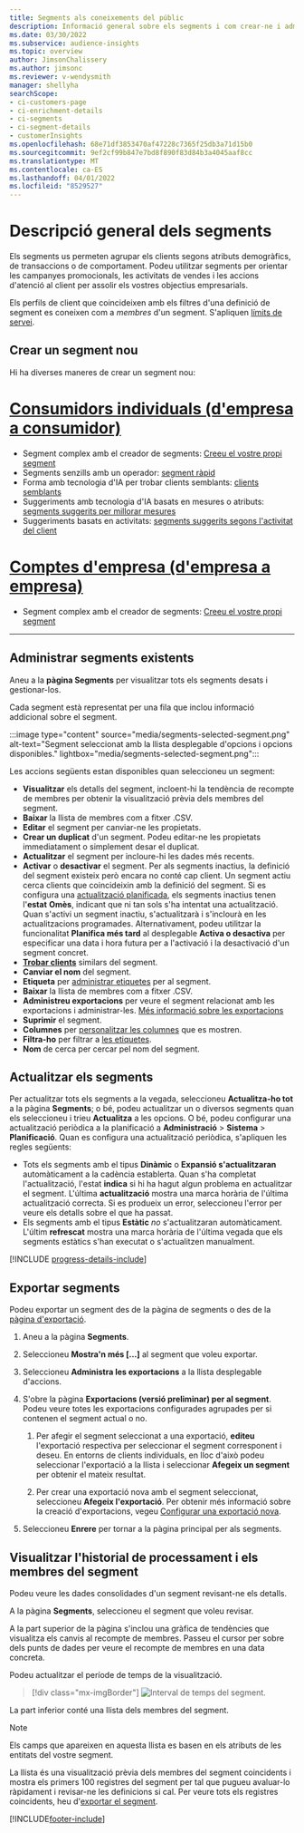 ```yaml
---
title: Segments als coneixements del públic
description: Informació general sobre els segments i com crear-ne i administrar-los.
ms.date: 03/30/2022
ms.subservice: audience-insights
ms.topic: overview
author: JimsonChalissery
ms.author: jimsonc
ms.reviewer: v-wendysmith
manager: shellyha
searchScope:
- ci-customers-page
- ci-enrichment-details
- ci-segments
- ci-segment-details
- customerInsights
ms.openlocfilehash: 68e71df3853470af47228c7365f25db3a71d15b0
ms.sourcegitcommit: 9ef2cf99b847e7bd8f890f83d84b3a4045aaf8cc
ms.translationtype: MT
ms.contentlocale: ca-ES
ms.lasthandoff: 04/01/2022
ms.locfileid: "8529527"
---
```

# <a name="segments-overview"></a>Descripció general dels segments

Els segments us permeten agrupar els clients segons atributs demogràfics, de transaccions o de comportament. Podeu utilitzar segments per orientar les campanyes promocionals, les activitats de vendes i les accions d'atenció al client per assolir els vostres objectius empresarials.

Els perfils de client que coincideixen amb els filtres d'una definició de segment es coneixen com a *membres* d'un segment. S'apliquen [límits de servei](/dynamics365/customer-insights/service-limits).

## <a name="create-a-new-segment"></a>Crear un segment nou

Hi ha diverses maneres de crear un segment nou: 

# <a name="individual-consumers-b-to-c"></a>[Consumidors individuals (d'empresa a consumidor)](#tab/b2c)

- Segment complex amb el creador de segments: [Creeu el vostre propi segment](segment-builder.md#create-a-new-segment) 
- Segments senzills amb un operador: [segment ràpid](segment-builder.md#quick-segments) 
- Forma amb tecnologia d'IA per trobar clients semblants: [clients semblants](find-similar-customer-segments.md) 
- Suggeriments amb tecnologia d'IA basats en mesures o atributs: [segments suggerits per millorar mesures](suggested-segments.md) 
- Suggeriments basats en activitats: [segments suggerits segons l'activitat del client](suggested-segments-activity.md) 

# <a name="business-accounts-b-to-b"></a>[Comptes d'empresa (d'empresa a empresa)](#tab/b2b)

- Segment complex amb el creador de segments: [Creeu el vostre propi segment](segment-builder.md#create-a-new-segment)

---

## <a name="manage-existing-segments"></a>Administrar segments existents

Aneu a la **pàgina Segments** per visualitzar tots els segments desats i gestionar-los.

Cada segment està representat per una fila que inclou informació addicional sobre el segment.

:::image type="content" source="media/segments-selected-segment.png" alt-text="Segment seleccionat amb la llista desplegable d'opcions i opcions disponibles." lightbox="media/segments-selected-segment.png":::

Les accions següents estan disponibles quan seleccioneu un segment:

- **Visualitzar** els detalls del segment, incloent-hi la tendència de recompte de membres per obtenir la visualització prèvia dels membres del segment.
- **Baixar** la llista de membres com a fitxer .CSV.
- **Editar** el segment per canviar-ne les propietats.
- **Crear un duplicat** d'un segment. Podeu editar-ne les propietats immediatament o simplement desar el duplicat.
- **Actualitzar** el segment per incloure-hi les dades més recents.
- **Activar** o **desactivar** el segment. Per als segments inactius, la definició del segment existeix però encara no conté cap client. Un segment actiu cerca clients que coincideixin amb la definició del segment. Si es configura una [actualització planificada](system.md#schedule-tab), els segments inactius tenen l'**estat** **Omès**, indicant que ni tan sols s'ha intentat una actualització. Quan s'activi un segment inactiu, s'actualitzarà i s'inclourà en les actualitzacions programades.
  Alternativament, podeu utilitzar la funcionalitat **Planifica més tard** al desplegable **Activa o desactiva** per especificar una data i hora futura per a l'activació i la desactivació d'un segment concret.
- **[Trobar clients](find-similar-customer-segments.md)** similars del segment.
- **Canviar el nom** del segment.
- **Etiqueta** per [administrar etiquetes](work-with-tags-columns.md#manage-tags) per al segment.
- **Baixar** la llista de membres com a fitxer .CSV.
- **Administreu exportacions** per veure el segment relacionat amb les exportacions i administrar-les. [Més informació sobre les exportacions](export-destinations.md)
- **Suprimir** el segment.
- **Columnes** per [personalitzar les columnes](work-with-tags-columns.md#customize-columns) que es mostren.
- **Filtra-ho** per filtrar a [les etiquetes](work-with-tags-columns.md#filter-on-tags).
- **Nom** de cerca per cercar pel nom del segment.

## <a name="refresh-segments"></a>Actualitzar els segments

Per actualitzar tots els segments a la vegada, seleccioneu **Actualitza-ho tot** a la pàgina **Segments**; o bé, podeu actualitzar un o diversos segments quan els seleccioneu i trieu **Actualitza** a les opcions. O bé, podeu configurar una actualització periòdica a la planificació a **Administració** > **Sistema** > **Planificació**. Quan es configura una actualització periòdica, s'apliquen les regles següents:
- Tots els segments amb el tipus **Dinàmic** o **Expansió s'actualitzaran** automàticament a la cadència establerta. Quan s'ha completat l'actualització, l'estat **indica** si hi ha hagut algun problema en actualitzar el segment. L'última **actualització** mostra una marca horària de l'última actualització correcta. Si es produeix un error, seleccioneu l'error per veure els detalls sobre el que ha passat.
- Els segments amb el tipus **Estàtic** *no* s'actualitzaran automàticament. L'últim **refrescat** mostra una marca horària de l'última vegada que els segments estàtics s'han executat o s'actualitzen manualment.

[!INCLUDE [progress-details-include](../includes/progress-details-pane.md)]

## <a name="export-segments"></a>Exportar segments

Podeu exportar un segment des de la pàgina de segments o des de la [pàgina d'exportació](export-destinations.md). 

1. Aneu a la pàgina **Segments**.

1. Seleccioneu **Mostra'n més [...]** al segment que voleu exportar.

1. Seleccioneu **Administra les exportacions** a la llista desplegable d'accions.

1. S'obre la pàgina **Exportacions (versió preliminar) per al segment**. Podeu veure totes les exportacions configurades agrupades per si contenen el segment actual o no.

   1. Per afegir el segment seleccionat a una exportació, **editeu** l'exportació respectiva per seleccionar el segment corresponent i deseu. En entorns de clients individuals, en lloc d'això podeu seleccionar l'exportació a la llista i seleccionar **Afegeix un segment** per obtenir el mateix resultat.

   1. Per crear una exportació nova amb el segment seleccionat, seleccioneu **Afegeix l'exportació**. Per obtenir més informació sobre la creació d'exportacions, vegeu [Configurar una exportació nova](export-destinations.md#set-up-a-new-export).

1. Seleccioneu **Enrere** per tornar a la pàgina principal per als segments.

## <a name="view-processing-history-and-segment-members"></a>Visualitzar l'historial de processament i els membres del segment

Podeu veure les dades consolidades d'un segment revisant-ne els detalls.

A la pàgina **Segments**, seleccioneu el segment que voleu revisar.

A la part superior de la pàgina s'inclou una gràfica de tendències que visualitza els canvis al recompte de membres. Passeu el cursor per sobre dels punts de dades per veure el recompte de membres en una data concreta.

Podeu actualitzar el període de temps de la visualització.

> [!div class="mx-imgBorder"]
> ![Interval de temps del segment.](media/segment-time-range.png "Interval de temps del segment")

La part inferior conté una llista dels membres del segment.

> [!NOTE]
> Els camps que apareixen en aquesta llista es basen en els atributs de les entitats del vostre segment.
>
>La llista és una visualització prèvia dels membres del segment coincidents i mostra els primers 100 registres del segment per tal que pugueu avaluar-lo ràpidament i revisar-ne les definicions si cal. Per veure tots els registres coincidents, heu d'[exportar el segment](export-destinations.md).


[!INCLUDE[footer-include](../includes/footer-banner.md)]
